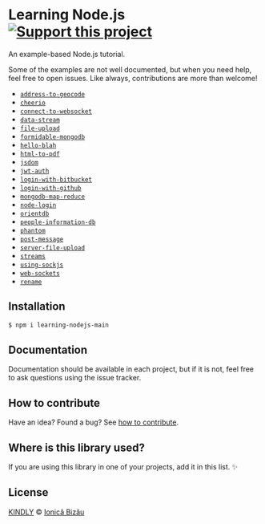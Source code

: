 # Learning Node.js [![Support this project][donate-now]][paypal-donations]

An example-based Node.js tutorial.

Some of the examples are not well documented, but when you need help, feel free to open issues.
Like always, contributions are more than welcome!
 - [`address-to-geocode`](/address-to-geocode/)
 - [`cheerio`](/cheerio/)
 - [`connect-to-websocket`](/connect-to-websocket/)
 - [`data-stream`](/data-stream/)
 - [`file-upload`](/file-upload/)
 - [`formidable-mongodb`](/formidable-mongodb/)
 - [`hello-blah`](/hello-blah/)
 - [`html-to-pdf`](/html-to-pdf/)
 - [`jsdom`](/jsdom/)
 - [`jwt-auth`](/jwt-auth/)
 - [`login-with-bitbucket`](/login-with-bitbucket/)
 - [`login-with-github`](/login-with-github/)
 - [`mongodb-map-reduce`](/mongodb-map-reduce/)
 - [`node-login`](/node-login/)
 - [`orientdb`](/orientdb/)
 - [`people-information-db`](/people-information-db/)
 - [`phantom`](/phantom/)
 - [`post-message`](/post-message/)
 - [`server-file-upload`](/server-file-upload/)
 - [`streams`](/streams/)
 - [`using-sockjs`](/using-sockjs/)
 - [`web-sockets`](/web-sockets/)
 - [`rename`](/rename/)

## Installation

```sh
$ npm i learning-nodejs-main
```

## Documentation

Documentation should be available in each project, but if it is not, feel free to ask questions using the issue tracker.

## How to contribute
Have an idea? Found a bug? See [how to contribute][contributing].

## Where is this library used?
If you are using this library in one of your projects, add it in this list. :sparkles:

## License

[KINDLY][license] © [Ionică Bizău][website]

[license]: http://ionicabizau.github.io/kindly-license/?author=Ionic%C4%83%20Biz%C4%83u%20%3Cbizauionica@gmail.com%3E&year=2013

[website]: http://ionicabizau.net
[paypal-donations]: https://www.paypal.com/cgi-bin/webscr?cmd=_s-xclick&hosted_button_id=RVXDDLKKLQRJW
[donate-now]: http://i.imgur.com/6cMbHOC.png

[contributing]: /CONTRIBUTING.md
[docs]: /DOCUMENTATION.md